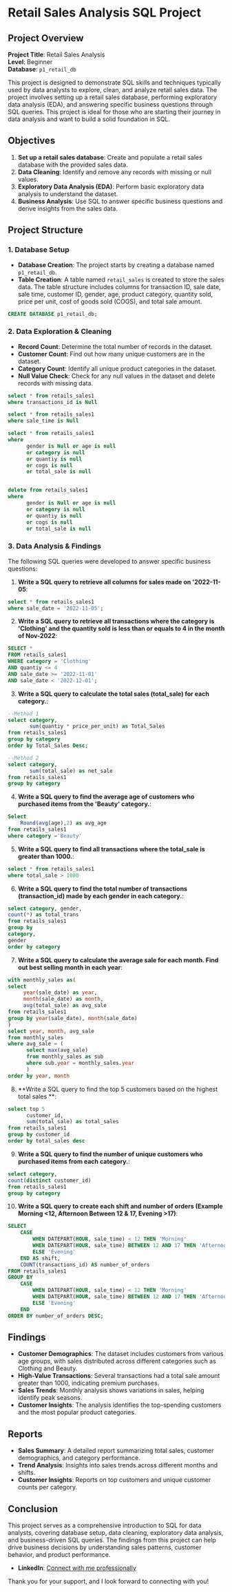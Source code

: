 # Retail Sales Analysis SQL Project

## Project Overview

**Project Title**: Retail Sales Analysis  
**Level**: Beginner  
**Database**: `p1_retail_db`

This project is designed to demonstrate SQL skills and techniques typically used by data analysts to explore, clean, and analyze retail sales data. The project involves setting up a retail sales database, performing exploratory data analysis (EDA), and answering specific business questions through SQL queries. This project is ideal for those who are starting their journey in data analysis and want to build a solid foundation in SQL.

## Objectives

1. **Set up a retail sales database**: Create and populate a retail sales database with the provided sales data.
2. **Data Cleaning**: Identify and remove any records with missing or null values.
3. **Exploratory Data Analysis (EDA)**: Perform basic exploratory data analysis to understand the dataset.
4. **Business Analysis**: Use SQL to answer specific business questions and derive insights from the sales data.

## Project Structure

### 1. Database Setup

- **Database Creation**: The project starts by creating a database named `p1_retail_db`.
- **Table Creation**: A table named `retail_sales` is created to store the sales data. The table structure includes columns for transaction ID, sale date, sale time, customer ID, gender, age, product category, quantity sold, price per unit, cost of goods sold (COGS), and total sale amount.

```sql
CREATE DATABASE p1_retail_db;
```

### 2. Data Exploration & Cleaning

- **Record Count**: Determine the total number of records in the dataset.
- **Customer Count**: Find out how many unique customers are in the dataset.
- **Category Count**: Identify all unique product categories in the dataset.
- **Null Value Check**: Check for any null values in the dataset and delete records with missing data.

```sql
select * from retails_sales1
where transactions_id is Null

select * from retails_sales1
where sale_time is Null

select * from retails_sales1
where 
      gender is Null or age is null
	  or category is null
	  or quantiy is null
	  or cogs is null
	  or total_sale is null


delete from retails_sales1
where 
      gender is Null or age is null
	  or category is null
	  or quantiy is null
	  or cogs is null
	  or total_sale is null
```

### 3. Data Analysis & Findings

The following SQL queries were developed to answer specific business questions:

1. **Write a SQL query to retrieve all columns for sales made on '2022-11-05**:
```sql
select * from retails_sales1
where sale_date = '2022-11-05';
```

2. **Write a SQL query to retrieve all transactions where the category is 'Clothing' and the quantity sold is less than or equals to 4 in the month of Nov-2022**:
```sql
SELECT * 
FROM retails_sales1
WHERE category = 'Clothing'
AND quantiy <= 4 
AND sale_date >= '2022-11-01' 
AND sale_date < '2022-12-01';
```

3. **Write a SQL query to calculate the total sales (total_sale) for each category.**:
```sql
--Method 1
select category,
       sum(quantiy * price_per_unit) as Total_Sales
from retails_sales1
group by category
order by Total_Sales Desc;

--Method 2
select category,
       sum(total_sale) as net_sale
from retails_sales1
group by category
```

4. **Write a SQL query to find the average age of customers who purchased items from the 'Beauty' category.**:
```sql
Select 
    Round(avg(age),2) as avg_age
from retails_sales1
where category ='Beauty'
```

5. **Write a SQL query to find all transactions where the total_sale is greater than 1000.**:
```sql
select * from retails_sales1
where total_sale > 1000
```

6. **Write a SQL query to find the total number of transactions (transaction_id) made by each gender in each category.**:
```sql
select category, gender,
count(*) as total_trans
from retails_sales1
group by
category,
gender
order by category
```

7. **Write a SQL query to calculate the average sale for each month. Find out best selling month in each year**:
```sql
with monthly_sales as(
select 
     year(sale_date) as year,
	 month(sale_date) as month,
	 avg(total_sale) as avg_sale
from retails_sales1
group by year(sale_date), month(sale_date)
)
select year, month, avg_sale
from monthly_sales
where avg_sale = (
      select max(avg_sale)
	  from monthly_sales as sub
	  where sub.year = monthly_sales.year
	  )
order by year, month
```

8. **Write a SQL query to find the top 5 customers based on the highest total sales **:
```sql
select top 5 
      customer_id,
	  sum(total_sale) as total_sales
from retails_sales1
group by customer_id
order by total_sales desc
```

9. **Write a SQL query to find the number of unique customers who purchased items from each category.**:
```sql
select category,
count(distinct customer_id)
from retails_sales1
group by category
```

10. **Write a SQL query to create each shift and number of orders (Example Morning <12, Afternoon Between 12 & 17, Evening >17)**:
```sql
SELECT 
    CASE 
        WHEN DATEPART(HOUR, sale_time) < 12 THEN 'Morning'
        WHEN DATEPART(HOUR, sale_time) BETWEEN 12 AND 17 THEN 'Afternoon'
        ELSE 'Evening'
    END AS shift,
    COUNT(transactions_id) AS number_of_orders
FROM retails_sales1
GROUP BY 
    CASE 
        WHEN DATEPART(HOUR, sale_time) < 12 THEN 'Morning'
        WHEN DATEPART(HOUR, sale_time) BETWEEN 12 AND 17 THEN 'Afternoon'
        ELSE 'Evening'
    END
ORDER BY number_of_orders DESC;
```

## Findings

- **Customer Demographics**: The dataset includes customers from various age groups, with sales distributed across different categories such as Clothing and Beauty.
- **High-Value Transactions**: Several transactions had a total sale amount greater than 1000, indicating premium purchases.
- **Sales Trends**: Monthly analysis shows variations in sales, helping identify peak seasons.
- **Customer Insights**: The analysis identifies the top-spending customers and the most popular product categories.

## Reports

- **Sales Summary**: A detailed report summarizing total sales, customer demographics, and category performance.
- **Trend Analysis**: Insights into sales trends across different months and shifts.
- **Customer Insights**: Reports on top customers and unique customer counts per category.

## Conclusion

This project serves as a comprehensive introduction to SQL for data analysts, covering database setup, data cleaning, exploratory data analysis, and business-driven SQL queries. The findings from this project can help drive business decisions by understanding sales patterns, customer behavior, and product performance.

- **LinkedIn**: [Connect with me professionally](https://www.linkedin.com/in/aniket-dhaniskar-0973651a1/)

Thank you for your support, and I look forward to connecting with you!
